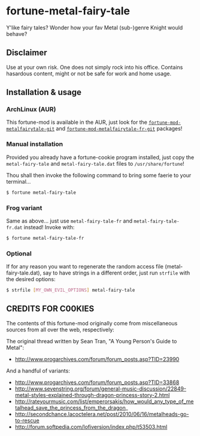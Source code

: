 # fortune-metal-fairy-tale

Y'like fairy tales? Wonder how your fav Metal (sub-)genre Knight would behave?


## Disclaimer

Use at your own risk. One does not simply rock into his office.
Contains hasardous content, might or not be safe for work and home usage.

## Installation & usage

### ArchLinux (AUR)
This fortune-mod is available in the AUR, just look for the
[`fortune-mod-metalfairytale-git`](https://aur.archlinux.org/packages/fortune-mod-metalfairytale-git/)
and
[`fortune-mod-metalfairytale-fr-git`](https://aur.archlinux.org/packages/fortune-mod-metalfairytale-fr-git/)
packages!


### Manual installation

Provided you already have a fortune-cookie program installed, just copy the
`metal-fairy-tale` and `metal-fairy-tale.dat` files to `/usr/share/fortune`!

Thou shall then invoke the following command to bring some faerie to your terminal...

```bash
$ fortune metal-fairy-tale
```

### Frog variant
Same as above... just use `metal-fairy-tale-fr` and `metal-fairy-tale-fr.dat` instead!
Invoke with:

```bash
$ fortune metal-fairy-tale-fr
```

### Optional
If for any reason you want to regenerate the random access file (metal-fairy-tale.dat),
say to have strings in a different order, just run `strfile` with the desired options:

```bash
$ strfile [MY_OWN_EVIL_OPTIONS] metal-fairy-tale
```

## CREDITS FOR C00KIES

The contents of this fortune-mod originally come from miscellaneous sources
from all over the web, respectively:

The original thread written by Sean Tran, "A Young Person's Guide to Metal":
- http://www.progarchives.com/forum/forum_posts.asp?TID=23990

And a handful of variants:
- http://www.progarchives.com/forum/forum_posts.asp?TID=33868
- http://www.sevenstring.org/forum/general-music-discussion/22849-metal-styles-explained-through-dragon-princess-story-2.html
- http://rateyourmusic.com/list/emperorsakis/how_would_any_type_of_metalhead_save_the_princess_from_the_dragon_
- http://secondchance.lacoctelera.net/post/2010/06/16/metalheads-go-to-rescue
- http://forum.softpedia.com/lofiversion/index.php/t53503.html
